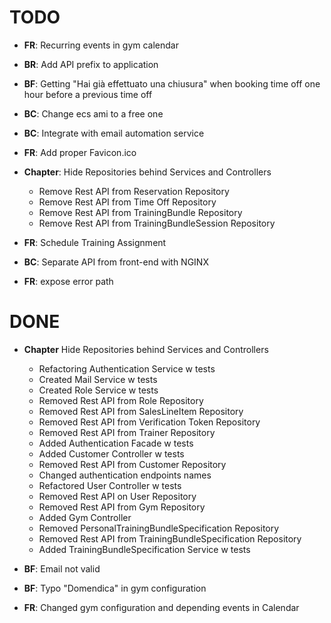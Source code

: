 # TODO
- **FR**: Recurring events in gym calendar
- **BR**: Add API prefix to application   
- **BF**: Getting "Hai già effettuato una chiusura" when booking time off one hour before a previous time off
- **BC**: Change ecs ami to a free one
- **BC**: Integrate with email automation service
- **FR**: Add proper Favicon.ico
- **Chapter**: Hide Repositories behind Services and Controllers
   - Remove Rest API from Reservation Repository
   - Remove Rest API from Time Off Repository
   - Remove Rest API from TrainingBundle Repository
   - Remove Rest API from TrainingBundleSession Repository
  
- **FR**: Schedule Training Assignment
- **BC**: Separate API from front-end with NGINX  
- **FR**: expose error path

# DONE
- **Chapter** Hide Repositories behind Services and Controllers
   - Refactoring Authentication Service w tests
   - Created Mail Service w tests
   - Created Role Service w tests
   - Removed Rest API from Role Repository 
   - Removed Rest API from SalesLineItem Repository 
   - Removed Rest API from Verification Token Repository 
   - Removed Rest API from Trainer Repository
   - Added Authentication Facade w tests
   - Added Customer Controller w tests
   - Removed Rest API from Customer Repository
   - Changed authentication endpoints names
   - Refactored User Controller w tests
   - Removed Rest API on User Repository
   - Removed Rest API from Gym Repository
   - Added Gym Controller
   - Removed PersonalTrainingBundleSpecification Repository
   - Removed Rest API from TrainingBundleSpecification Repository
   - Added TrainingBundleSpecification Service w tests
   
- **BF**: Email not valid
- **BF**: Typo "Domendica" in gym configuration
- **FR**: Changed gym configuration and depending events in Calendar
